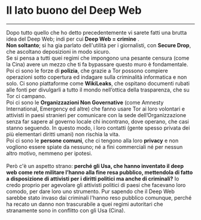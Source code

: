 # Il lato buono del Deep Web
---
Dopo tutto quello che ho detto precedentemente vi sarete fatti una brutta idea del Deep Web; indi per cui **Deep Web = crimine** .<br/>
**Non soltanto**; si ha gia parlato dell'utilità per i giornalisti, con **Secure Drop**, che ascoltano deposizioni in modo sicuro.<br/>
Se si pensa a tutti quei regimi che impongono una pesante censura (come la Cina) avere un mezzo che ti fa bypassare questo muro è fondamentale. Poi ci sono le forze di **polizia**, che grazie a Tor possono compiere operazioni sotto copertura ed indagare sulla criminalità informatica e non solo. Ci sono piattaforme come **WikiLeaks**, che ospitano documenti rubati alle fonti per divulgarli a tutto il mondo nell’ottica della trasparenza, che su Tor ci campano.<br/>
Poi ci sono le **Organizzazioni Non Governative** (come Amnesty International, Emergency ed altre) che fanno usare Tor ai loro volontari e attivisti in paesi stranieri per comunicare con la sede dell’Organizzazione senza far sapere al governo locale chi incontrano, dove operano, che casi stanno seguendo. In questo modo, i loro contatti (gente spesso privata dei più elementari diritti umani) non rischia la vita.<br/>
Poi ci sono le **persone comuni**, che ci tengono alla loro **privacy** e non vogliono essere spiate da nessuno; né a fini commerciali né per nessun altro motivo, nemmeno per ipotesi. <br/><br/>
Però c'è un aspetto strano: **perché gli Usa, che hanno inventato il deep web come rete militare l’hanno alla fine resa pubblico, mettendola di fatto a disposizione di attivisti per i diritti politici ma anche di criminali?** Io credo proprio per agevolare gli attivisti politici di paesi che facevano loro comodo, per dare loro uno strumento. Pur sapendo che il Deep Web sarebbe stato invaso dai criminali l'hanno reso pubblico comunque, perché ha recato un danno non trascurabile a quei regimi autoritari che stranamente sono in conflitto con gli Usa (Cina).